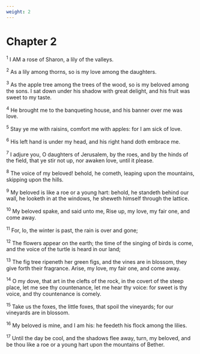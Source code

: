 ```yaml
---
weight: 2
---
```


# Chapter 2

<sup>1</sup> I AM a rose of Sharon, a lily of the valleys. 

<sup>2</sup> As a lily among thorns, so is my love among the daughters. 

<sup>3</sup> As the apple tree among the trees of the wood, so is my beloved among the sons. I sat down under his shadow with great delight, and his fruit was sweet to my taste. 

<sup>4</sup> He brought me to the banqueting house, and his banner over me was love. 

<sup>5</sup> Stay ye me with raisins, comfort me with apples: for I am sick of love. 

<sup>6</sup> His left hand is under my head, and his right hand doth embrace me. 

<sup>7</sup> I adjure you, O daughters of Jerusalem, by the roes, and by the hinds of the field, that ye stir not up, nor awaken love, until it please. 

<sup>8</sup> The voice of my beloved! behold, he cometh, leaping upon the mountains, skipping upon the hills. 

<sup>9</sup> My beloved is like a roe or a young hart: behold, he standeth behind our wall, he looketh in at the windows, he sheweth himself through the lattice. 

<sup>10</sup> My beloved spake, and said unto me, Rise up, my love, my fair one, and come away. 

<sup>11</sup> For, lo, the winter is past, the rain is over and gone; 

<sup>12</sup> The flowers appear on the earth; the time of the singing of birds is come, and the voice of the turtle is heard in our land; 

<sup>13</sup> The fig tree ripeneth her green figs, and the vines are in blossom, they give forth their fragrance. Arise, my love, my fair one, and come away. 

<sup>14</sup> O my dove, that art in the clefts of the rock, in the covert of the steep place, let me see thy countenance, let me hear thy voice: for sweet is thy voice, and thy countenance is comely. 

<sup>15</sup> Take us the foxes, the little foxes, that spoil the vineyards; for our vineyards are in blossom. 

<sup>16</sup> My beloved is mine, and I am his: he feedeth his flock among the lilies. 

<sup>17</sup> Until the day be cool, and the shadows flee away, turn, my beloved, and be thou like a roe or a young hart upon the mountains of Bether. 


